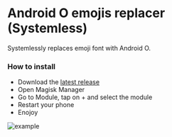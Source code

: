 # Android O emojis replacer (Systemless)

Systemlessly replaces emoji font with Android O.

### How to install
* Download the [latest release](https://github.com/Alex193a/Magisk-Android-O-systemless/releases)
* Open Magisk Manager
* Go to Module, tap on + and select the module
* Restart your phone
* Enojoy

![example](http://i.imgur.com/Ztm5mWT.jpg)
